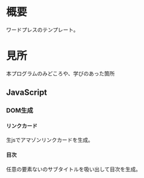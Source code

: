 # 概要
ワードプレスのテンプレート。

# 見所
本プログラムのみどころや、学びのあった箇所

## JavaScript
### DOM生成
#### リンクカード
生jsでアマゾンリンクカードを生成。

#### 目次
任意の要素ないのサブタイトルを吸い出して目次を生成。

